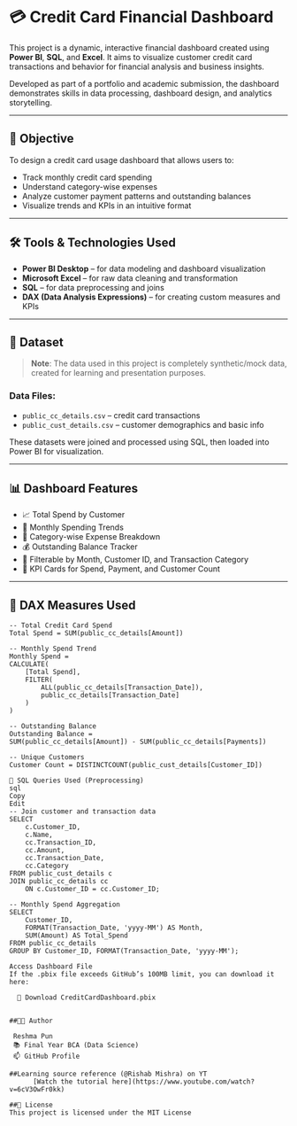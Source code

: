 # 💳 Credit Card Financial Dashboard

This project is a dynamic, interactive financial dashboard created using **Power BI**, **SQL**, and **Excel**. It aims to visualize customer credit card transactions and behavior for financial analysis and business insights.

Developed as part of a portfolio and academic submission, the dashboard demonstrates skills in data processing, dashboard design, and analytics storytelling.

---

## 🎯 Objective

To design a credit card usage dashboard that allows users to:

- Track monthly credit card spending
- Understand category-wise expenses
- Analyze customer payment patterns and outstanding balances
- Visualize trends and KPIs in an intuitive format

---

## 🛠 Tools & Technologies Used

- **Power BI Desktop** – for data modeling and dashboard visualization  
- **Microsoft Excel** – for raw data cleaning and transformation  
- **SQL** – for data preprocessing and joins  
- **DAX (Data Analysis Expressions)** – for creating custom measures and KPIs  

---

## 📂 Dataset

> **Note**: The data used in this project is completely synthetic/mock data, created for learning and presentation purposes.

### Data Files:
- `public_cc_details.csv` – credit card transactions  
- `public_cust_details.csv` – customer demographics and basic info  

These datasets were joined and processed using SQL, then loaded into Power BI for visualization.

---

## 📊 Dashboard Features

- 📈 Total Spend by Customer  
- 📆 Monthly Spending Trends  
- 🧾 Category-wise Expense Breakdown  
- 💰 Outstanding Balance Tracker  
- 👥 Filterable by Month, Customer ID, and Transaction Category  
- 📍 KPI Cards for Spend, Payment, and Customer Count  

---

## 🧠 DAX Measures Used

```dax
-- Total Credit Card Spend
Total Spend = SUM(public_cc_details[Amount])

-- Monthly Spend Trend
Monthly Spend = 
CALCULATE(
    [Total Spend],
    FILTER(
        ALL(public_cc_details[Transaction_Date]),
        public_cc_details[Transaction_Date]
    )
)

-- Outstanding Balance
Outstanding Balance = 
SUM(public_cc_details[Amount]) - SUM(public_cc_details[Payments])

-- Unique Customers
Customer Count = DISTINCTCOUNT(public_cust_details[Customer_ID])

💾 SQL Queries Used (Preprocessing)
sql
Copy
Edit
-- Join customer and transaction data
SELECT 
    c.Customer_ID,
    c.Name,
    cc.Transaction_ID,
    cc.Amount,
    cc.Transaction_Date,
    cc.Category
FROM public_cust_details c
JOIN public_cc_details cc
    ON c.Customer_ID = cc.Customer_ID;

-- Monthly Spend Aggregation
SELECT 
    Customer_ID,
    FORMAT(Transaction_Date, 'yyyy-MM') AS Month,
    SUM(Amount) AS Total_Spend
FROM public_cc_details
GROUP BY Customer_ID, FORMAT(Transaction_Date, 'yyyy-MM');

Access Dashboard File
If the .pbix file exceeds GitHub’s 100MB limit, you can download it here:

  🔗 Download CreditCardDashboard.pbix


##👩‍💻 Author

 Reshma Pun
 📚 Final Year BCA (Data Science)
 📫 GitHub Profile

##Learning source reference (@Rishab Mishra) on YT
      [Watch the tutorial here](https://www.youtube.com/watch?v=6cV3OwFr0kk)

##📜 License
This project is licensed under the MIT License


